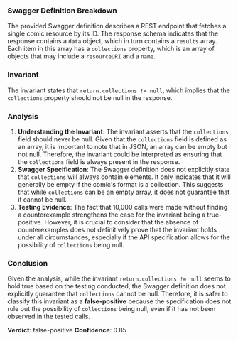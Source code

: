 ### Swagger Definition Breakdown
The provided Swagger definition describes a REST endpoint that fetches a single comic resource by its ID. The response schema indicates that the response contains a `data` object, which in turn contains a `results` array. Each item in this array has a `collections` property, which is an array of objects that may include a `resourceURI` and a `name`.

### Invariant
The invariant states that `return.collections != null`, which implies that the `collections` property should not be null in the response.

### Analysis
1. **Understanding the Invariant**: The invariant asserts that the `collections` field should never be null. Given that the `collections` field is defined as an array, it is important to note that in JSON, an array can be empty but not null. Therefore, the invariant could be interpreted as ensuring that the `collections` field is always present in the response.
2. **Swagger Specification**: The Swagger definition does not explicitly state that `collections` will always contain elements. It only indicates that it will generally be empty if the comic's format is a collection. This suggests that while `collections` can be an empty array, it does not guarantee that it cannot be null.
3. **Testing Evidence**: The fact that 10,000 calls were made without finding a counterexample strengthens the case for the invariant being a true-positive. However, it is crucial to consider that the absence of counterexamples does not definitively prove that the invariant holds under all circumstances, especially if the API specification allows for the possibility of `collections` being null.

### Conclusion
Given the analysis, while the invariant `return.collections != null` seems to hold true based on the testing conducted, the Swagger definition does not explicitly guarantee that `collections` cannot be null. Therefore, it is safer to classify this invariant as a **false-positive** because the specification does not rule out the possibility of `collections` being null, even if it has not been observed in the tested calls. 

**Verdict**: false-positive
**Confidence**: 0.85
